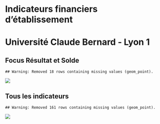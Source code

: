 Indicateurs financiers d’établissement
================

# Université Claude Bernard - Lyon 1

## Focus Résultat et Solde

    ## Warning: Removed 18 rows containing missing values (geom_point).

![](/home/julien/repo/cpesr/RFC/Finances/Etablissements/université_claude_bernard___lyon_1_files/figure-gfm/etab.focus-1.png)<!-- -->

## Tous les indicateurs

    ## Warning: Removed 161 rows containing missing values (geom_point).

![](/home/julien/repo/cpesr/RFC/Finances/Etablissements/université_claude_bernard___lyon_1_files/figure-gfm/etab-1.png)<!-- -->
